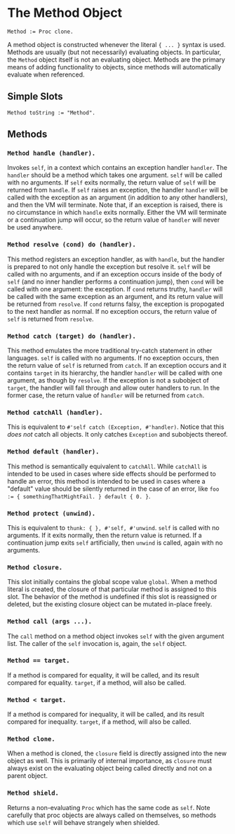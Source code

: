 
# The Method Object

    Method := Proc clone.

A method object is constructed whenever the literal `{ ... }` syntax
is used. Methods are usually (but not necessarily) evaluating
objects. In particular, the `Method` object itself is not an
evaluating object. Methods are the primary means of adding
functionality to objects, since methods will automatically evaluate
when referenced.

## Simple Slots

    Method toString := "Method".

## Methods

### `Method handle (handler).`

Invokes `self`, in a context which contains an exception handler
`handler`. The `handler` should be a method which takes one
argument. `self` will be called with no arguments. If `self` exits
normally, the return value of `self` will be returned from
`handle`. If `self` raises an exception, the handler `handler` will be
called with the exception as an argument (in addition to any other
handlers), and then the VM will terminate. Note that, if an exception
is raised, there is no circumstance in which `handle` exits
normally. Either the VM will terminate or a continuation jump will
occur, so the return value of `handler` will never be used anywhere.

### `Method resolve (cond) do (handler).`

This method registers an exception handler, as with `handle`, but the
handler is prepared to not only handle the exception but resolve
it. `self` will be called with no arguments, and if an exception
occurs inside of the body of `self` (and no inner handler performs a
continuation jump), then `cond` will be called with one argument: the
exception. If `cond` returns truthy, `handler` will be called with the
same exception as an argument, and its return value will be returned
from `resolve`. If `cond` returns falsy, the exception is propogated
to the next handler as normal. If no exception occurs, the return
value of `self` is returned from `resolve`.

### `Method catch (target) do (handler).`

This method emulates the more traditional try-catch statement in other
languages. `self` is called with no arguments. If no exception occurs,
then the return value of `self` is returned from `catch`. If an
exception occurs and it contains `target` in its hierarchy, the
handler `handler` will be called with one argument, as though by
`resolve`. If the exception is not a subobject of `target`, the
handler will fall through and allow outer handlers to run. In the
former case, the return value of `handler` will be returned from
`catch`.

### `Method catchAll (handler).`

This is equivalent to `#'self catch (Exception, #'handler)`. Notice
that this *does not* catch all objects. It only catches `Exception`
and subobjects thereof.

### `Method default (handler).`

This method is semantically equivalent to `catchAll`. While `catchAll`
is intended to be used in cases where side effects should be performed
to handle an error, this method is intended to be used in cases where
a "default" value should be silently returned in the case of an error,
like `foo := { somethingThatMightFail. } default { 0. }`.

### `Method protect (unwind).`

This is equivalent to `thunk: { }, #'self, #'unwind`. `self` is called
with no arguments. If it exits normally, then the return value is
returned. If a continuation jump exits `self` artificially, then
`unwind` is called, again with no arguments.

### `Method closure.`

This slot initially contains the global scope value `global`. When a
method literal is created, the closure of that particular method is
assigned to this slot. The behavior of the method is undefined if this
slot is reassigned or deleted, but the existing closure object can be
mutated in-place freely.

### `Method call (args ...).`

The `call` method on a method object invokes `self` with the given
argument list. The caller of the `self` invocation is, again, the
`self` object.

### `Method == target.`

If a method is compared for equality, it will be called, and its
result compared for equality. `target`, if a method, will also be
called.

### `Method < target.`

If a method is compared for inequality, it will be called, and its
result compared for inequality. `target`, if a method, will also be
called.

### `Method clone.`

When a method is cloned, the `closure` field is directly assigned into
the new object as well. This is primarily of internal importance, as
`closure` must always exist on the evaluating object being called
directly and not on a parent object.

### `Method shield.`

Returns a non-evaluating `Proc` which has the same code as `self`.
Note carefully that proc objects are always called on themselves, so
methods which use `self` will behave strangely when shielded.
